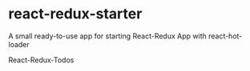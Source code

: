 # react-redux-starter
A small ready-to-use app for starting React-Redux App with react-hot-loader

React-Redux-Todos

